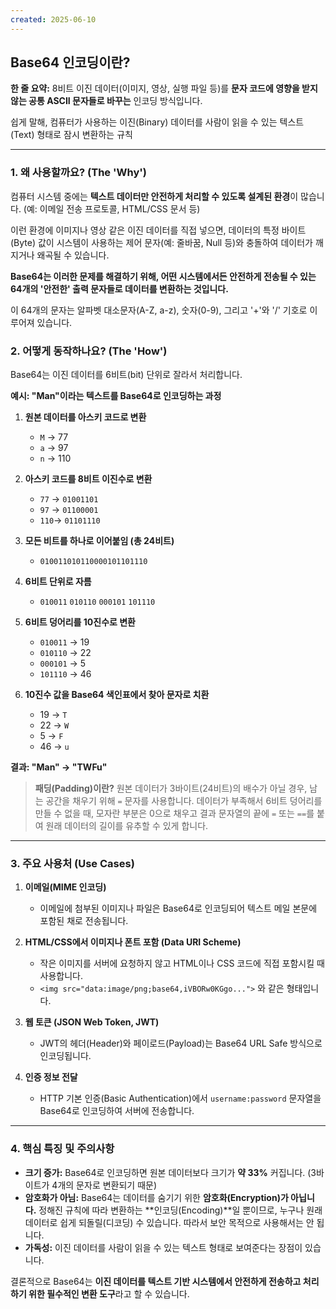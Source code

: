 ```yaml
---
created: 2025-06-10
---
```

## Base64 인코딩이란?

**한 줄 요약:** 8비트 이진 데이터(이미지, 영상, 실행 파일 등)를 **문자 코드에 영향을 받지 않는 공통 ASCII 문자들로 바꾸는** 인코딩 방식입니다.

쉽게 말해, 컴퓨터가 사용하는 이진(Binary) 데이터를 사람이 읽을 수 있는 텍스트(Text) 형태로 잠시 변환하는 규칙

---

### 1. 왜 사용할까요? (The 'Why')

컴퓨터 시스템 중에는 **텍스트 데이터만 안전하게 처리할 수 있도록 설계된 환경**이 많습니다. (예: 이메일 전송 프로토콜, HTML/CSS 문서 등)

이런 환경에 이미지나 영상 같은 이진 데이터를 직접 넣으면, 데이터의 특정 바이트(Byte) 값이 시스템이 사용하는 제어 문자(예: 줄바꿈, Null 등)와 충돌하여 데이터가 깨지거나 왜곡될 수 있습니다.

**Base64는 이러한 문제를 해결하기 위해, 어떤 시스템에서든 안전하게 전송될 수 있는 64개의 '안전한' 출력 문자들로 데이터를 변환하는 것입니다.**

이 64개의 문자는 알파벳 대소문자(A-Z, a-z), 숫자(0-9), 그리고 '+'와 '/' 기호로 이루어져 있습니다.

### 2. 어떻게 동작하나요? (The 'How')

Base64는 이진 데이터를 6비트(bit) 단위로 잘라서 처리합니다.

**예시: "Man"이라는 텍스트를 Base64로 인코딩하는 과정**

1.  **원본 데이터를 아스키 코드로 변환**
    *   `M` → 77
    *   `a` → 97
    *   `n` → 110

2.  **아스키 코드를 8비트 이진수로 변환**
    *   `77` → `01001101`
    *   `97` → `01100001`
    *   `110`→ `01101110`

3.  **모든 비트를 하나로 이어붙임 (총 24비트)**
    *   `010011010110000101101110`

4.  **6비트 단위로 자름**
    *   `010011` `010110` `000101` `101110`

5.  **6비트 덩어리를 10진수로 변환**
    *   `010011` → 19
    *   `010110` → 22
    *   `000101` → 5
    *   `101110` → 46

6.  **10진수 값을 Base64 색인표에서 찾아 문자로 치환**
    *   19 → `T`
    *   22 → `W`
    *   5  → `F`
    *   46 → `u`

**결과: "Man" → "TWFu"**

> **패딩(Padding)이란?**
> 원본 데이터가 3바이트(24비트)의 배수가 아닐 경우, 남는 공간을 채우기 위해 `=` 문자를 사용합니다. 데이터가 부족해서 6비트 덩어리를 만들 수 없을 때, 모자란 부분은 0으로 채우고 결과 문자열의 끝에 `=` 또는 `==`를 붙여 원래 데이터의 길이를 유추할 수 있게 합니다.

---

### 3. 주요 사용처 (Use Cases)

1.  **이메일(MIME 인코딩)**
    *   이메일에 첨부된 이미지나 파일은 Base64로 인코딩되어 텍스트 메일 본문에 포함된 채로 전송됩니다.

2.  **HTML/CSS에서 이미지나 폰트 포함 (Data URI Scheme)**
    *   작은 이미지를 서버에 요청하지 않고 HTML이나 CSS 코드에 직접 포함시킬 때 사용합니다.
    *   `<img src="data:image/png;base64,iVBORw0KGgo...">` 와 같은 형태입니다.

3.  **웹 토큰 (JSON Web Token, JWT)**
    *   JWT의 헤더(Header)와 페이로드(Payload)는 Base64 URL Safe 방식으로 인코딩됩니다.

4.  **인증 정보 전달**
    *   HTTP 기본 인증(Basic Authentication)에서 `username:password` 문자열을 Base64로 인코딩하여 서버에 전송합니다.

---

### 4. 핵심 특징 및 주의사항

*   **크기 증가:** Base64로 인코딩하면 원본 데이터보다 크기가 **약 33%** 커집니다. (3바이트가 4개의 문자로 변환되기 때문)
*   **암호화가 아님:** Base64는 데이터를 숨기기 위한 **암호화(Encryption)가 아닙니다.** 정해진 규칙에 따라 변환하는 **인코딩(Encoding)**일 뿐이므로, 누구나 원래 데이터로 쉽게 되돌릴(디코딩) 수 있습니다. 따라서 보안 목적으로 사용해서는 안 됩니다.
*   **가독성:** 이진 데이터를 사람이 읽을 수 있는 텍스트 형태로 보여준다는 장점이 있습니다.

결론적으로 Base64는 **이진 데이터를 텍스트 기반 시스템에서 안전하게 전송하고 처리하기 위한 필수적인 변환 도구**라고 할 수 있습니다.